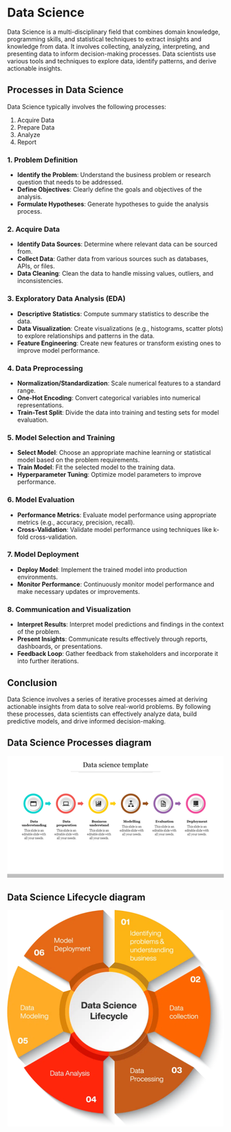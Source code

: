 # Data Science

Data Science is a multi-disciplinary field that combines domain knowledge, programming skills, and statistical techniques to extract insights and knowledge from data. It involves collecting, analyzing, interpreting, and presenting data to inform decision-making processes. Data scientists use various tools and techniques to explore data, identify patterns, and derive actionable insights.

## Processes in Data Science

Data Science typically involves the following processes:

1. Acquire Data
2. Prepare Data
3. Analyze
4. Report

### 1. **Problem Definition**

- **Identify the Problem**: Understand the business problem or research question that needs to be addressed.
- **Define Objectives**: Clearly define the goals and objectives of the analysis.
- **Formulate Hypotheses**: Generate hypotheses to guide the analysis process.

### 2. **Acquire Data**

- **Identify Data Sources**: Determine where relevant data can be sourced from.
- **Collect Data**: Gather data from various sources such as databases, APIs, or files.
- **Data Cleaning**: Clean the data to handle missing values, outliers, and inconsistencies.

### 3. **Exploratory Data Analysis (EDA)**

- **Descriptive Statistics**: Compute summary statistics to describe the data.
- **Data Visualization**: Create visualizations (e.g., histograms, scatter plots) to explore relationships and patterns in the data.
- **Feature Engineering**: Create new features or transform existing ones to improve model performance.

### 4. **Data Preprocessing**

- **Normalization/Standardization**: Scale numerical features to a standard range.
- **One-Hot Encoding**: Convert categorical variables into numerical representations.
- **Train-Test Split**: Divide the data into training and testing sets for model evaluation.

### 5. **Model Selection and Training**

- **Select Model**: Choose an appropriate machine learning or statistical model based on the problem requirements.
- **Train Model**: Fit the selected model to the training data.
- **Hyperparameter Tuning**: Optimize model parameters to improve performance.

### 6. **Model Evaluation**

- **Performance Metrics**: Evaluate model performance using appropriate metrics (e.g., accuracy, precision, recall).
- **Cross-Validation**: Validate model performance using techniques like k-fold cross-validation.

### 7. **Model Deployment**

- **Deploy Model**: Implement the trained model into production environments.
- **Monitor Performance**: Continuously monitor model performance and make necessary updates or improvements.

### 8. **Communication and Visualization**

- **Interpret Results**: Interpret model predictions and findings in the context of the problem.
- **Present Insights**: Communicate results effectively through reports, dashboards, or presentations.
- **Feedback Loop**: Gather feedback from stakeholders and incorporate it into further iterations.

## Conclusion

Data Science involves a series of iterative processes aimed at deriving actionable insights from data to solve real-world problems. By following these processes, data scientists can effectively analyze data, build predictive models, and drive informed decision-making.

## Data Science Processes diagram

![Data Science Process diagram](<data science template.png>)

## Data Science Lifecycle diagram

![Data Science Lifecycle](<Data-Science-Life-cycle.png>)

